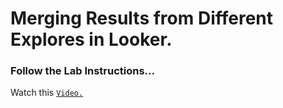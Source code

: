 # Merging Results from Different Explores in Looker.
### Follow the Lab Instructions...
Watch this [`Video.`](https://youtu.be/31NCQHIr-jw?si=it6AuI-u2La2bxvZ)